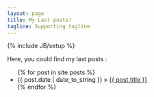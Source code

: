 ```yaml
---
layout: page
title: My Last posts!
tagline: Supporting tagline
---
```

{% include JB/setup %}

Here, you could find my last posts :

<ul class="posts">
  {% for post in site.posts %}
    <li><span>{{ post.date | date_to_string }}</span> &raquo; <a href="{{ BASE_PATH }}{{ post.url }}">{{ post.title }}</a></li>
  {% endfor %}
</ul>
